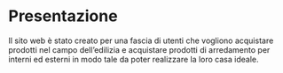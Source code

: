 # Presentazione
Il sito web è stato creato per una fascia di utenti che vogliono acquistare prodotti nel campo dell’edilizia e acquistare prodotti di arredamento per interni ed esterni in modo tale da poter realizzare la loro casa ideale. 
